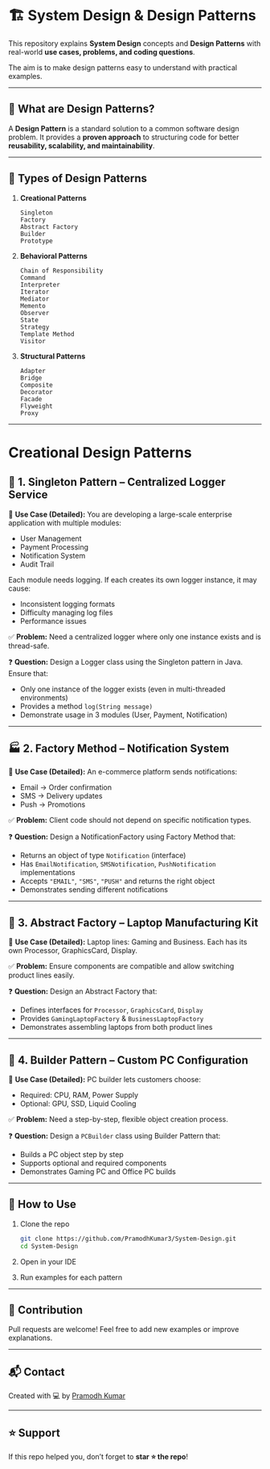 # 🏗️ System Design & Design Patterns

This repository explains **System Design** concepts and **Design Patterns** with real-world **use cases, problems, and coding questions**.

The aim is to make design patterns easy to understand with practical examples.

---

## 📖 What are Design Patterns?

A **Design Pattern** is a standard solution to a common software design problem.
It provides a **proven approach** to structuring code for better **reusability, scalability, and maintainability**.

---

## 📑 Types of Design Patterns

1. **Creational Patterns**

   ```
   Singleton
   Factory
   Abstract Factory
   Builder
   Prototype
   ```

2. **Behavioral Patterns**

   ```
   Chain of Responsibility
   Command
   Interpreter
   Iterator
   Mediator
   Memento
   Observer
   State
   Strategy
   Template Method
   Visitor
   ```

3. **Structural Patterns**

   ```
   Adapter
   Bridge
   Composite
   Decorator
   Facade
   Flyweight
   Proxy
   ```

---

# Creational Design Patterns

## 🔁 1. Singleton Pattern – Centralized Logger Service

🧩 **Use Case (Detailed):**
You are developing a large-scale enterprise application with multiple modules:

- User Management
- Payment Processing
- Notification System
- Audit Trail

Each module needs logging. If each creates its own logger instance, it may cause:

- Inconsistent logging formats
- Difficulty managing log files
- Performance issues

✅ **Problem:**
Need a centralized logger where only one instance exists and is thread-safe.

❓ **Question:**
Design a Logger class using the Singleton pattern in Java. Ensure that:

- Only one instance of the logger exists (even in multi-threaded environments)
- Provides a method `log(String message)`
- Demonstrate usage in 3 modules (User, Payment, Notification)

---

## 🏭 2. Factory Method – Notification System

🧩 **Use Case (Detailed):**
An e-commerce platform sends notifications:

- Email → Order confirmation
- SMS → Delivery updates
- Push → Promotions

✅ **Problem:**
Client code should not depend on specific notification types.

❓ **Question:**
Design a NotificationFactory using Factory Method that:

- Returns an object of type `Notification` (interface)
- Has `EmailNotification`, `SMSNotification`, `PushNotification` implementations
- Accepts `"EMAIL"`, `"SMS"`, `"PUSH"` and returns the right object
- Demonstrates sending different notifications

---

## 🧰 3. Abstract Factory – Laptop Manufacturing Kit

🧩 **Use Case (Detailed):**
Laptop lines: Gaming and Business.
Each has its own Processor, GraphicsCard, Display.

✅ **Problem:**
Ensure components are compatible and allow switching product lines easily.

❓ **Question:**
Design an Abstract Factory that:

- Defines interfaces for `Processor`, `GraphicsCard`, `Display`
- Provides `GamingLaptopFactory` & `BusinessLaptopFactory`
- Demonstrates assembling laptops from both product lines

---

## 🧱 4. Builder Pattern – Custom PC Configuration

🧩 **Use Case (Detailed):**
PC builder lets customers choose:

- Required: CPU, RAM, Power Supply
- Optional: GPU, SSD, Liquid Cooling

✅ **Problem:**
Need a step-by-step, flexible object creation process.

❓ **Question:**
Design a `PCBuilder` class using Builder Pattern that:

- Builds a PC object step by step
- Supports optional and required components
- Demonstrates Gaming PC and Office PC builds
<!--
---

## 🧬 5. Prototype Pattern – Game Character Cloning

🧩 **Use Case (Detailed):**
RPG game with characters: Name, Health, Armor, Weapon, Skills.
Creating from scratch is costly.

✅ **Problem:**
Need cloning of prototype characters (Warrior, Mage).

❓ **Question:**
Design a `GameCharacter` class using Prototype Pattern that:

- Implements `clone()`
- Allows prototype creation and cloning
- Demonstrates cloning Warrior with different names/weapons

---

# Behavioral Design Patterns

## 🔗 1. Chain of Responsibility – Customer Support

🧩 **Use Case (Detailed):**
A software company provides customer support at multiple levels:

- L1 → Basic queries
- L2 → Technical issues
- L3 → Critical problems

Instead of using long `if-else` conditions, requests should pass through a chain until handled.

✅ **Problem:**
Need a flexible system where requests flow through handlers until resolved.

❓ **Question:**
Design a `SupportHandler` interface with `handleRequest()`.
Create `L1Handler`, `L2Handler`, `L3Handler` and demonstrate a request flowing through the chain.

---

## 🎮 2. Command Pattern – Smart Home Remote

🧩 **Use Case (Detailed):**
In a smart home:

- Turn lights ON/OFF
- Open garage
- Play music

Each action should be encapsulated as a command. Undo/redo should also be supported.

✅ **Problem:**
Need to decouple request from execution while supporting undo/redo.

❓ **Question:**
Design a `Command` interface with `execute()` and `undo()`.
Create commands for Light, Garage, and Music. Demonstrate using a remote control.

---

## 🧮 3. Interpreter Pattern – Expression Evaluator

🧩 **Use Case (Detailed):**
You need to evaluate expressions like:

```
5 + 3 - 2
10 - 4 + 2
```

✅ **Problem:**
Implement a grammar-based parser that interprets mathematical expressions.

❓ **Question:**
Design an `Expression` interface with `interpret()`.
Implement `NumberExpression`, `AddExpression`, `SubtractExpression` and evaluate expressions.

---

## 📚 4. Iterator Pattern – Book Collection

🧩 **Use Case (Detailed):**
You have a `BookCollection` class storing books internally in a list.
External users should iterate without exposing internal details.

✅ **Problem:**
Need a clean way to traverse the collection sequentially.

❓ **Question:**
Design a `BookIterator` with `hasNext()` & `next()`.
Demonstrate iterating through books without exposing the internal list.

---

## 💬 5. Mediator Pattern – Chat Room

🧩 **Use Case (Detailed):**
In a group chat system:

- Users should not directly reference each other
- All communication should pass through a central ChatRoom

✅ **Problem:**
Need centralized control for communication between objects.

❓ **Question:**
Design a `ChatRoom` mediator class.
Users send messages via mediator. Demonstrate communication between 3 users.

---

## ✏️ 6. Memento Pattern – Text Editor Undo

🧩 **Use Case (Detailed):**
A text editor allows:

- Writing text
- Undo last change
- Restore previous state

✅ **Problem:**
Need to capture and restore object state without exposing implementation.

❓ **Question:**
Design a `TextEditor`, `Memento`, and `History` class.
Demonstrate typing text and performing undo/redo operations.

---

## 👀 7. Observer Pattern – Stock Monitoring

🧩 **Use Case (Detailed):**
A stock market app notifies multiple investors when stock price changes.

✅ **Problem:**
Need a publish/subscribe system for automatic updates.

❓ **Question:**
Design `Stock` as Subject and `Investor` as Observers.
When price changes, notify all investors.

---

## 🔄 8. State Pattern – Document Workflow

🧩 **Use Case (Detailed):**
Document lifecycle:

- Draft → can be edited
- Moderation → waiting for approval
- Published → read-only

✅ **Problem:**
Behavior should change based on the state of the object.

❓ **Question:**
Design a `DocumentState` interface with states Draft, Moderation, Published.
Demonstrate state transitions with behaviors.

---

## 💳 9. Strategy Pattern – Payment Processing

🧩 **Use Case (Detailed):**
E-commerce platform supports:

- Credit Card
- PayPal
- UPI

✅ **Problem:**
Need flexible way to switch payment algorithms at runtime.

❓ **Question:**
Design a `PaymentStrategy` interface with `pay()`.
Implement `CreditCardPayment`, `PayPalPayment`, `UPIPayment`. Demonstrate dynamic selection at runtime.

---

## 📂 10. Template Method – Data Exporter

🧩 **Use Case (Detailed):**
Data export functionality supports multiple formats:

- CSV
- JSON
- XML

✅ **Problem:**
Need a common skeleton while letting subclasses define specific export logic.

❓ **Question:**
Design abstract `DataExporter` with template method `exportData()`.
Create CSVExporter, JSONExporter, XMLExporter. Demonstrate exporting in each format.

---

## 🧾 11. Visitor Pattern – Tax Calculator

🧩 **Use Case (Detailed):**
Different items (Electronics, Groceries, Clothing) have different tax rules.

✅ **Problem:**
Need to separate tax logic from item classes.

❓ **Question:**
Design `Visitor` interface for tax calculation.
Implement `Electronics`, `Groceries`, `Clothing` items and apply Visitor to calculate tax.

---

# Structural Design Patterns

## 🔌 1. Adapter Pattern – Legacy Payment Gateway

🧩 **Use Case (Detailed):**
A company has an old payment gateway (`OldPaymentAPI`) but now uses a new `PaymentProcessor` interface.

✅ **Problem:**
New system should work with old gateway without changing its code.

❓ **Question:**
Design a `PaymentAdapter` class that adapts `OldPaymentAPI` to `PaymentProcessor`.
Demonstrate processing payments through the adapter.

---

## 🌉 2. Bridge Pattern – Remote Control

🧩 **Use Case (Detailed):**
You need a remote control system for devices:

- TV
- Radio

✅ **Problem:**
Remote should work with any device without modifying code.

❓ **Question:**
Design `RemoteControl` abstraction and `Device` implementations (TV, Radio).
Demonstrate turning devices on/off.

---

## 🗂️ 3. Composite Pattern – File System

🧩 **Use Case (Detailed):**
File system contains:

- Files
- Folders (that may contain files or other folders)

✅ **Problem:**
Need to treat files and folders uniformly.

❓ **Question:**
Design `FileComponent` interface with `File` and `Folder` classes.
Demonstrate recursive structure traversal.

---

## 🎨 4. Decorator Pattern – Text Formatting

🧩 **Use Case (Detailed):**
Text editor applies multiple styles:

- Bold
- Italic
- Underline

✅ **Problem:**
Need to add responsibilities dynamically without altering base class.

❓ **Question:**
Design a `TextDecorator` class.
Apply multiple styles dynamically to text.

---

## 🎬 5. Facade Pattern – Media Converter

🧩 **Use Case (Detailed):**
A media converter requires calling multiple subsystems (AudioDecoder, VideoDecoder, Compressor).

✅ **Problem:**
User should have a simple interface for conversion.

❓ **Question:**
Design `MediaConverterFacade` that simplifies conversion process.
Demonstrate converting a file from MP4 → MP3.

---

## 🪶 6. Flyweight Pattern – Text Rendering

🧩 **Use Case (Detailed):**
A document has thousands of characters with repeating fonts and styles.

✅ **Problem:**
Creating separate objects for each character wastes memory.

❓ **Question:**
Design `CharacterFactory` that reuses Character objects (intrinsic state).
Demonstrate rendering repeated characters efficiently.

---

## 🛡️ 7. Proxy Pattern – Image Viewer

🧩 **Use Case (Detailed):**
An image viewer loads high-resolution images.

✅ **Problem:**
Loading all images upfront is slow and memory-intensive.

❓ **Question:**
Design `ImageProxy` that loads images lazily only when requested.
Demonstrate viewing multiple images efficiently.

-->
---

## 🚀 How to Use

1. Clone the repo

   ```bash
   git clone https://github.com/PramodhKumar3/System-Design.git
   cd System-Design
   ```

2. Open in your IDE
3. Run examples for each pattern

---

## 📌 Contribution

Pull requests are welcome! Feel free to add new examples or improve explanations.

---

## 📬 Contact

Created with 💻 by [Pramodh Kumar](https://www.linkedin.com/in/tamminaina-pramodh-kumar-6433a4242)

---

## ⭐ Support

If this repo helped you, don’t forget to **star ⭐ the repo**!

